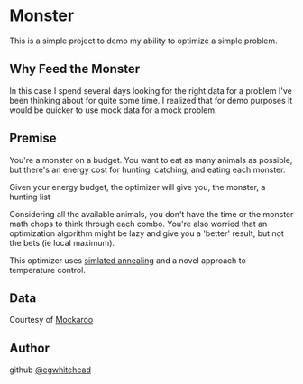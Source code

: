 # Monster

This is a simple project to demo my ability to optimize a simple problem.

## Why Feed the Monster
In this case I spend several days looking for the right data for a problem I've been thinking about for quite some time. I realized that for demo purposes it would be quicker to use mock data for a mock problem.

## Premise
You're a monster on a budget. You want to eat as many animals as possible, but there's an energy cost for hunting, catching, and eating each monster.

Given your energy budget, the optimizer will give you, the monster, a hunting list

Considering all the available animals, you don't have the time or the monster math chops to think through each combo. You're also worried that an optimization algorithm might be lazy and give you a 'better' result, but not the bets (ie local maximum).

This optimizer uses [simlated annealing](https://en.wikipedia.org/wiki/Simulated_annealing) and a novel approach to temperature control.
## Data
Courtesy of [Mockaroo](https://www.mockaroo.com)

## Author
github [@cgwhitehead](https://github.com/cgwhitehead)